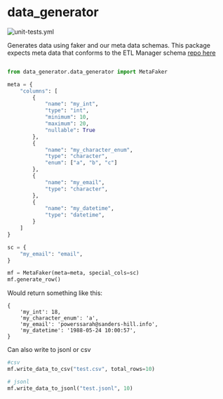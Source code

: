 # data_generator

![unit-tests.yml](https://github.com/moj-analytical-services/data_generator/workflows/unit-tests.yml/badge.svg)

Generates data using faker and our meta data schemas. This package expects meta data that conforms to the ETL Manager schema [repo here](https://github.com/moj-analytical-services/etl_manager)

```python

from data_generator.data_generator import MetaFaker

meta = {
    "columns": [
        {
            "name": "my_int",
            "type": "int",
            "minimum": 10,
            "maximum": 20,
            "nullable": True
        },
        {
            "name": "my_character_enum",
            "type": "character",
            "enum": ["a", "b", "c"]
        },
        {
            "name": "my_email",
            "type": "character",
        },
        {
            "name": "my_datetime",
            "type": "datetime",
        }
    ]
}

sc = {
    "my_email": "email",
}

mf = MetaFaker(meta=meta, special_cols=sc)
mf.generate_row()
```

Would return something like this:

```
{
    'my_int': 18,
    'my_character_enum': 'a',
    'my_email': 'powerssarah@sanders-hill.info',
    'my_datetime': '1988-05-24 10:00:57',
}
```

Can also write to jsonl or csv

```python
#csv
mf.write_data_to_csv("test.csv", total_rows=10)

# jsonl 
mf.write_data_to_jsonl("test.jsonl", 10)
```
